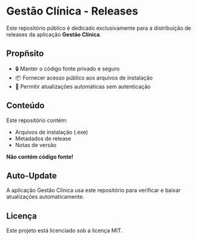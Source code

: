 # Gestão Clínica - Releases

Este repositório público é dedicado exclusivamente para a distribuição de releases da aplicação **Gestão Clínica**.

## Propñsito

- 🔒 Manter o código fonte privado e seguro
- 📦 Fornecer acesso público aos arquivos de instalação
- 🚀 Permitir atualizações automáticas sem autenticação

## Conteúdo

Este repositório contém:
- Arquivos de instalação (.exe)
- Metadados de release
- Notas de versão

**Não contém código fonte!**

## Auto-Update

A aplicação Gestão Clínica usa este repositório para verificar e baixar atualizações automaticamente.

## Licença

Este projeto está licenciado sob a licença MIT.